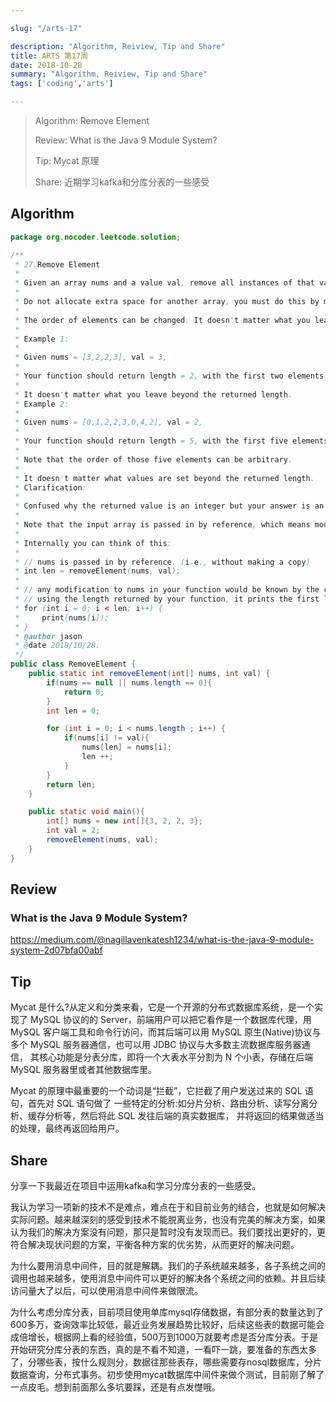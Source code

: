 ```yaml
---

slug: "/arts-17"

description: "Algorithm, Reiview, Tip and Share"
title: ARTS 第17周
date: 2018-10-28
summary: "Algorithm, Reiview, Tip and Share"
tags: ['coding','arts']

---
```


> Algorithm: Remove Element
>
> Review: What is the Java 9 Module System?
>
> Tip: Mycat 原理
>
> Share: 近期学习kafka和分库分表的一些感受

## Algorithm

```java
package org.nocoder.leetcode.solution;

/**
 * 27.Remove Element
 *
 * Given an array nums and a value val, remove all instances of that value in-place and return the new length.
 *
 * Do not allocate extra space for another array, you must do this by modifying the input array in-place with O(1) extra memory.
 *
 * The order of elements can be changed. It doesn't matter what you leave beyond the new length.
 *
 * Example 1:
 *
 * Given nums = [3,2,2,3], val = 3,
 *
 * Your function should return length = 2, with the first two elements of nums being 2.
 *
 * It doesn't matter what you leave beyond the returned length.
 * Example 2:
 *
 * Given nums = [0,1,2,2,3,0,4,2], val = 2,
 *
 * Your function should return length = 5, with the first five elements of nums containing 0, 1, 3, 0, and 4.
 *
 * Note that the order of those five elements can be arbitrary.
 *
 * It doesn't matter what values are set beyond the returned length.
 * Clarification:
 *
 * Confused why the returned value is an integer but your answer is an array?
 *
 * Note that the input array is passed in by reference, which means modification to the input array will be known to the caller as well.
 *
 * Internally you can think of this:
 *
 * // nums is passed in by reference. (i.e., without making a copy)
 * int len = removeElement(nums, val);
 *
 * // any modification to nums in your function would be known by the caller.
 * // using the length returned by your function, it prints the first len elements.
 * for (int i = 0; i < len; i++) {
 *     print(nums[i]);
 * }
 * @author jason
 * @date 2018/10/28.
 */
public class RemoveElement {
    public static int removeElement(int[] nums, int val) {
        if(nums == null || nums.length == 0){
            return 0;
        }
        int len = 0;

        for (int i = 0; i < nums.length ; i++) {
            if(nums[i] != val){
                nums[len] = nums[i];
                len ++;
            }
        }
        return len;
    }

    public static void main(){
        int[] nums = new int[]{3, 2, 2, 3};
        int val = 2;
        removeElement(nums, val);
    }
}

```

## Review

### What is the Java 9 Module System?

https://medium.com/@nagillavenkatesh1234/what-is-the-java-9-module-system-2d07bfa00abf



## Tip

Mycat 是什么?从定义和分类来看，它是一个开源的分布式数据库系统，是一个实现了 MySQL 协议的的 Server，前端用户可以把它看作是一个数据库代理，用 MySQL 客户端工具和命令行访问，而其后端可以用 MySQL 原生(Native)协议与多个 MySQL 服务器通信，也可以用 JDBC 协议与大多数主流数据库服务器通信， 其核心功能是分表分库，即将一个大表水平分割为 N 个小表，存储在后端 MySQL 服务器里或者其他数据库里。

Mycat 的原理中最重要的一个动词是“拦截”，它拦截了用户发送过来的 SQL 语句，首先对 SQL 语句做了 一些特定的分析:如分片分析、路由分析、读写分离分析、缓存分析等，然后将此 SQL 发往后端的真实数据库， 并将返回的结果做适当的处理，最终再返回给用户。

## Share

分享一下我最近在项目中运用kafka和学习分库分表的一些感受。

我认为学习一项新的技术不是难点，难点在于和目前业务的结合，也就是如何解决实际问题。越来越深刻的感受到技术不能脱离业务，也没有完美的解决方案，如果认为我们的解决方案没有问题，那只是暂时没有发现而已。我们要找出更好的，更符合解决现状问题的方案，平衡各种方案的优劣势，从而更好的解决问题。

为什么要用消息中间件，目的就是解耦。我们的子系统越来越多，各子系统之间的调用也越来越多，使用消息中间件可以更好的解决各个系统之间的依赖。并且后续访问量大了以后，可以使用消息中间件来做限流。

为什么考虑分库分表，目前项目使用单库mysql存储数据，有部分表的数量达到了600多万，查询效率比较低，最近业务发展趋势比较好，后续这些表的数据可能会成倍增长，根据网上看的经验值，500万到1000万就要考虑是否分库分表。于是开始研究分库分表的东西，真的是不看不知道，一看吓一跳，要准备的东西太多了，分哪些表，按什么规则分，数据往那些表存，哪些需要存nosql数据库，分片数据查询，分布式事务。初步使用mycat数据库中间件来做个测试，目前刚了解了一点皮毛。想到前面那么多坑要踩，还是有点发憷哦。
